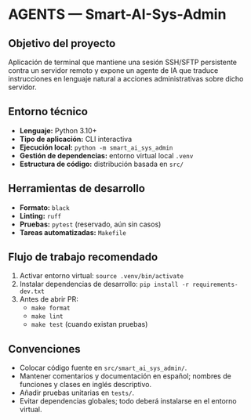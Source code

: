 # AGENTS — Smart-AI-Sys-Admin

## Objetivo del proyecto
Aplicación de terminal que mantiene una sesión SSH/SFTP persistente contra un servidor remoto y expone un agente de IA que traduce instrucciones en lenguaje natural a acciones administrativas sobre dicho servidor.

## Entorno técnico
- **Lenguaje:** Python 3.10+
- **Tipo de aplicación:** CLI interactiva
- **Ejecución local:** `python -m smart_ai_sys_admin`
- **Gestión de dependencias:** entorno virtual local `.venv`
- **Estructura de código:** distribución basada en `src/`

## Herramientas de desarrollo
- **Formato:** `black`
- **Linting:** `ruff`
- **Pruebas:** `pytest` (reservado, aún sin casos)
- **Tareas automatizadas:** `Makefile`

## Flujo de trabajo recomendado
1. Activar entorno virtual: `source .venv/bin/activate`
2. Instalar dependencias de desarrollo: `pip install -r requirements-dev.txt`
3. Antes de abrir PR:
   - `make format`
   - `make lint`
   - `make test` (cuando existan pruebas)

## Convenciones
- Colocar código fuente en `src/smart_ai_sys_admin/`.
- Mantener comentarios y documentación en español; nombres de funciones y clases en inglés descriptivo.
- Añadir pruebas unitarias en `tests/`.
- Evitar dependencias globales; todo deberá instalarse en el entorno virtual.
